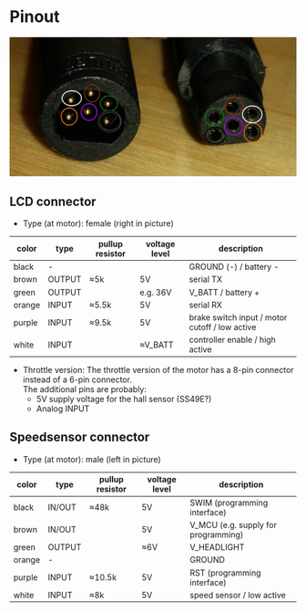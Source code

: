 # Pinout
![TSDZ2 plugs](/images/tsdz2-plug.jpg)

## LCD connector
* Type (at motor): female (right in picture)

color | type | pullup resistor | voltage level | description
----- | ---- | --------------- | ------------- | -----------
black | - |  |  | GROUND (-) / battery -
brown | OUTPUT | ≈5k | 5V | serial TX
green | OUTPUT |  | e.g. 36V | V_BATT / battery +
orange | INPUT | ≈5.5k | 5V | serial RX
purple | INPUT | ≈9.5k | 5V | brake switch input / motor cutoff / low active
white | INPUT |  | ≈V_BATT | controller enable / high active

* Throttle version:
The throttle version of the motor has a 8-pin connector instead of a 6-pin connector.   
The additional pins are probably:
  * 5V supply voltage for the hall sensor (SS49E?)
  * Analog INPUT

## Speedsensor connector
 * Type (at motor): male (left in picture)

color | type | pullup resistor | voltage level | description
----- | ---- | --------------- | ------------- | -----------
black | IN/OUT | ≈48k | 5V | SWIM (programming interface)
brown | IN/OUT |  | 5V | V_MCU (e.g. supply for programming)
green | OUTPUT |  | ≈6V | V_HEADLIGHT
orange | - |  |  | GROUND
purple | INPUT | ≈10.5k | 5V | RST (programming interface)
white | INPUT | ≈8k | 5V | speed sensor / low active
